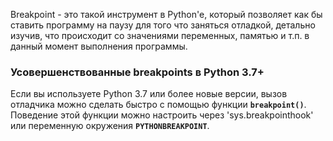 
Breakpoint - это такой инструмент в Python'е, который позволяет как бы ставить программу на паузу для того что заняться отладкой, детально изучив, что происходит со значениями переменных, памятью и т.п. в данный момент выполнения программы.

### Усовершенствованные breakpoints в Python 3.7+

Если вы используете Python 3.7 или более новые версии, вызов отладчика можно сделать быстро с помощью функции **`breakpoint()`**. Поведение этой функции можно настроить через 'sys.breakpointhook' или переменную окружения **`PYTHONBREAKPOINT`**.

